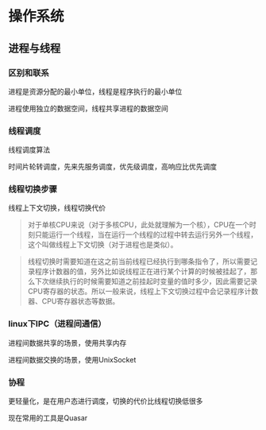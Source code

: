 # 操作系统

## 进程与线程

### 区别和联系

进程是资源分配的最小单位，线程是程序执行的最小单位

进程使用独立的数据空间，线程共享进程的数据空间

### 线程调度

线程调度算法

时间片轮转调度，先来先服务调度，优先级调度，高响应比优先调度

### 线程切换步骤

线程上下文切换，线程切换代价

> 对于单核CPU来说（对于多核CPU，此处就理解为一个核），CPU在一个时刻只能运行一个线程，当在运行一个线程的过程中转去运行另外一个线程，这个叫做线程上下文切换（对于进程也是类似）。

> 线程切换时需要知道在这之前当前线程已经执行到哪条指令了，所以需要记录程序计数器的值，另外比如说线程正在进行某个计算的时候被挂起了，那么下次继续执行的时候需要知道之前挂起时变量的值时多少，因此需要记录CPU寄存器的状态。所以一般来说，线程上下文切换过程中会记录程序计数器、CPU寄存器状态等数据。

### linux下IPC（进程间通信）

进程间数据共享的场景，使用共享内存

进程间数据交换的场景，使用UnixSocket

### 协程

更轻量化，是在用户态进行调度，切换的代价比线程切换低很多

现在常用的工具是Quasar